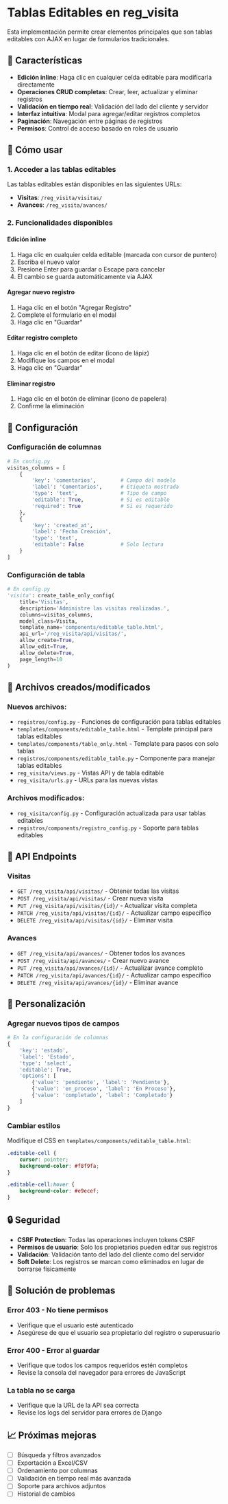 # Tablas Editables en reg_visita

Esta implementación permite crear elementos principales que son tablas editables con AJAX en lugar de formularios tradicionales.

## 🎯 Características

- **Edición inline**: Haga clic en cualquier celda editable para modificarla directamente
- **Operaciones CRUD completas**: Crear, leer, actualizar y eliminar registros
- **Validación en tiempo real**: Validación del lado del cliente y servidor
- **Interfaz intuitiva**: Modal para agregar/editar registros completos
- **Paginación**: Navegación entre páginas de registros
- **Permisos**: Control de acceso basado en roles de usuario

## 🚀 Cómo usar

### 1. Acceder a las tablas editables

Las tablas editables están disponibles en las siguientes URLs:

- **Visitas**: `/reg_visita/visitas/`
- **Avances**: `/reg_visita/avances/`

### 2. Funcionalidades disponibles

#### Edición inline
1. Haga clic en cualquier celda editable (marcada con cursor de puntero)
2. Escriba el nuevo valor
3. Presione Enter para guardar o Escape para cancelar
4. El cambio se guarda automáticamente via AJAX

#### Agregar nuevo registro
1. Haga clic en el botón "Agregar Registro"
2. Complete el formulario en el modal
3. Haga clic en "Guardar"

#### Editar registro completo
1. Haga clic en el botón de editar (ícono de lápiz)
2. Modifique los campos en el modal
3. Haga clic en "Guardar"

#### Eliminar registro
1. Haga clic en el botón de eliminar (ícono de papelera)
2. Confirme la eliminación

## 🔧 Configuración

### Configuración de columnas

```python
# En config.py
visitas_columns = [
    {
        'key': 'comentarios',        # Campo del modelo
        'label': 'Comentarios',      # Etiqueta mostrada
        'type': 'text',              # Tipo de campo
        'editable': True,            # Si es editable
        'required': True             # Si es requerido
    },
    {
        'key': 'created_at',
        'label': 'Fecha Creación',
        'type': 'text',
        'editable': False            # Solo lectura
    }
]
```

### Configuración de tabla

```python
# En config.py
'visita': create_table_only_config(
    title='Visitas',
    description='Administre las visitas realizadas.',
    columns=visitas_columns,
    model_class=Visita,
    template_name='components/editable_table.html',
    api_url='/reg_visita/api/visitas/',
    allow_create=True,
    allow_edit=True,
    allow_delete=True,
    page_length=10
)
```

## 📁 Archivos creados/modificados

### Nuevos archivos:
- `registros/config.py` - Funciones de configuración para tablas editables
- `templates/components/editable_table.html` - Template principal para tablas editables
- `templates/components/table_only.html` - Template para pasos con solo tablas
- `registros/components/editable_table.py` - Componente para manejar tablas editables
- `reg_visita/views.py` - Vistas API y de tabla editable
- `reg_visita/urls.py` - URLs para las nuevas vistas

### Archivos modificados:
- `reg_visita/config.py` - Configuración actualizada para usar tablas editables
- `registros/components/registro_config.py` - Soporte para tablas editables

## 🔌 API Endpoints

### Visitas
- `GET /reg_visita/api/visitas/` - Obtener todas las visitas
- `POST /reg_visita/api/visitas/` - Crear nueva visita
- `PUT /reg_visita/api/visitas/{id}/` - Actualizar visita completa
- `PATCH /reg_visita/api/visitas/{id}/` - Actualizar campo específico
- `DELETE /reg_visita/api/visitas/{id}/` - Eliminar visita

### Avances
- `GET /reg_visita/api/avances/` - Obtener todos los avances
- `POST /reg_visita/api/avances/` - Crear nuevo avance
- `PUT /reg_visita/api/avances/{id}/` - Actualizar avance completo
- `PATCH /reg_visita/api/avances/{id}/` - Actualizar campo específico
- `DELETE /reg_visita/api/avances/{id}/` - Eliminar avance

## 🎨 Personalización

### Agregar nuevos tipos de campos

```python
# En la configuración de columnas
{
    'key': 'estado',
    'label': 'Estado',
    'type': 'select',
    'editable': True,
    'options': [
        {'value': 'pendiente', 'label': 'Pendiente'},
        {'value': 'en_proceso', 'label': 'En Proceso'},
        {'value': 'completado', 'label': 'Completado'}
    ]
}
```

### Cambiar estilos

Modifique el CSS en `templates/components/editable_table.html`:

```css
.editable-cell {
    cursor: pointer;
    background-color: #f8f9fa;
}

.editable-cell:hover {
    background-color: #e9ecef;
}
```

## 🔒 Seguridad

- **CSRF Protection**: Todas las operaciones incluyen tokens CSRF
- **Permisos de usuario**: Solo los propietarios pueden editar sus registros
- **Validación**: Validación tanto del lado del cliente como del servidor
- **Soft Delete**: Los registros se marcan como eliminados en lugar de borrarse físicamente

## 🐛 Solución de problemas

### Error 403 - No tiene permisos
- Verifique que el usuario esté autenticado
- Asegúrese de que el usuario sea propietario del registro o superusuario

### Error 400 - Error al guardar
- Verifique que todos los campos requeridos estén completos
- Revise la consola del navegador para errores de JavaScript

### La tabla no se carga
- Verifique que la URL de la API sea correcta
- Revise los logs del servidor para errores de Django

## 📈 Próximas mejoras

- [ ] Búsqueda y filtros avanzados
- [ ] Exportación a Excel/CSV
- [ ] Ordenamiento por columnas
- [ ] Validación en tiempo real más avanzada
- [ ] Soporte para archivos adjuntos
- [ ] Historial de cambios 